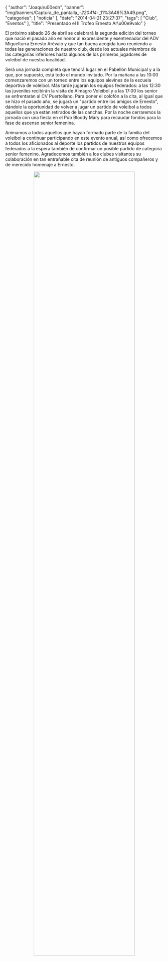 {
  "author": "Joaqu\u00edn", 
  "banner": "img/banners/Captura_de_pantalla_-_220414_-_11%3A46%3A49.png", 
  "categories": [
    "noticia"
  ], 
  "date": "2014-04-21 23:27:37", 
  "tags": [
    "Club", 
    "Eventos"
  ], 
  "title": "Presentado el II Trofeo Ernesto Ar\u00e9valo"
}

El próximo sábado 26 de abril se celebrará la segunda edición del torneo que nació el pasado año en honor al expresidente y exentrenador del ADV Miguelturra Ernesto Arévalo y que tan buena acogida tuvo reuniendo a todas las generaciones de nuestro club, desde los actuales miembros de las categorías inferiores hasta algunos de los primeros jugadores de voleibol de nuestra localidad.

Será una jornada completa que tendrá lugar en el Pabellón Municipal y a la que, por supuesto, está todo el mundo invitado. Por la mañana a las 10:00 comenzaremos con un torneo entre los equipos alevines de la escuela deportiva de voleibol. Más tarde jugarán los equipos federados: a las 12:30 las juveniles recibirán la visita de Almagro Voleibol y a las 17:00 los senior se enfrentarán al CV Puertollano. Para poner el colofón a la cita, al igual que se hizo el pasado año, se jugará un "partido entre los amigos de Ernesto", dándole la oportunidad de volver a jugar un partido de voleibol a todos aquellos que ya están retirados de las canchas. Por la noche cerraremos la jornada con una fiesta en el Pub Bloody Mary para recaudar fondos para la fase de ascenso senior femenina.

Animamos a todos aquellos que hayan formado parte de la familia del voleibol a continuar participando en este evento anual, así como ofrecemos a todos los aficionados al deporte los partidos de nuestros equipos federados a la espera también de confirmar un posible partido de categoría senior femenino. Agradecemos también a los clubes visitantes su colaboración en tan entrañable cita de reunión de antiguos compañeros y de merecido homenaje a Ernesto.

<center>
<a target="_new" href="http://www.advmiguelturra.org/img/banners/Captura%20de%20pantalla%20-%20220414%20-%2011%3A46%3A49.png"> 
<img width="80%" align="center" src="http://www.advmiguelturra.org/img/banners/Captura%20de%20pantalla%20-%20220414%20-%2011%3A46%3A49.png"/> </a>
</center>

